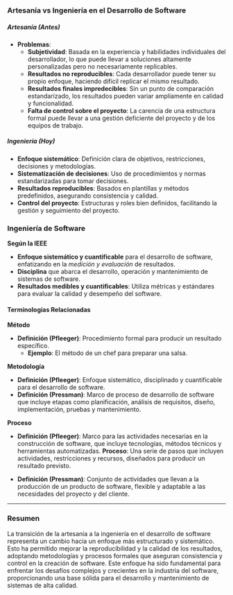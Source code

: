 ### Artesanía vs Ingeniería en el Desarrollo de Software

##### Artesanía (Antes)

- **Problemas**:
  - **Subjetividad**: Basada en la experiencia y habilidades individuales del desarrollador, lo que puede llevar a soluciones altamente personalizadas pero no necesariamente replicables.
  - **Resultados no reproducibles**: Cada desarrollador puede tener su propio enfoque, haciendo difícil replicar el mismo resultado.
  - **Resultados finales impredecibles**: Sin un punto de comparación estandarizado, los resultados pueden variar ampliamente en calidad y funcionalidad.
  - **Falta de control sobre el proyecto**: La carencia de una estructura formal puede llevar a una gestión deficiente del proyecto y de los equipos de trabajo.

##### Ingeniería (Hoy)

- **Enfoque sistemático**: Definición clara de objetivos, restricciones, decisiones y metodologías.
- **Sistematización de decisiones**: Uso de procedimientos y normas estandarizadas para tomar decisiones.
- **Resultados reproducibles**: Basados en plantillas y métodos predefinidos, asegurando consistencia y calidad.
- **Control del proyecto**: Estructuras y roles bien definidos, facilitando la gestión y seguimiento del proyecto.

### Ingeniería de Software

**Según la IEEE**
- **Enfoque sistemático y cuantificable** para el desarrollo de software, enfatizando en la *medición y evaluación* de resultados.
- **Disciplina** que abarca el desarrollo, operación y mantenimiento de sistemas de software.
- **Resultados medibles y cuantificables**: Utiliza métricas y estándares para evaluar la calidad y desempeño del software.

#### Terminologías Relacionadas

**Método**
- **Definición (Pfleeger)**: Procedimiento formal para producir un resultado específico.
  - **Ejemplo**: El método de un chef para preparar una salsa.

**Metodología**
- **Definición (Pfleeger)**: Enfoque sistemático, disciplinado y cuantificable para el desarrollo de software.
- **Definición (Pressman)**: Marco de proceso de desarrollo de software que incluye etapas como planificación, análisis de requisitos, diseño, implementación, pruebas y mantenimiento.

**Proceso**
- **Definición (Pfleeger)**: Marco para las actividades necesarias en la construcción de software, que incluye tecnologías, métodos técnicos y herramientas automatizadas.
		**Proceso**: Una serie de pasos que incluyen actividades, restricciones y recursos, diseñados para producir un resultado previsto.
		
- **Definición (Pressman)**: Conjunto de actividades que llevan a la producción de un producto de software, flexible y adaptable a las necesidades del proyecto y del cliente.




---
### Resumen

La transición de la artesanía a la ingeniería en el desarrollo de software representa un cambio hacia un enfoque más estructurado y sistemático. Esto ha permitido mejorar la reproducibilidad y la calidad de los resultados, adoptando metodologías y procesos formales que aseguran consistencia y control en la creación de software. Este enfoque ha sido fundamental para enfrentar los desafíos complejos y crecientes en la industria del software, proporcionando una base sólida para el desarrollo y mantenimiento de sistemas de alta calidad.
